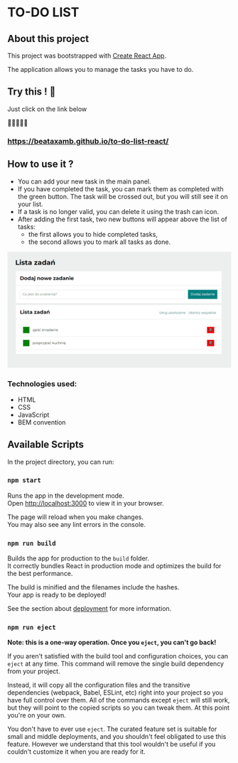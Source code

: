 # **TO-DO LIST**

## **About this project**

This project was bootstrapped with [Create React App](https://github.com/facebook/create-react-app).

The application allows you to manage the tasks you have to do.

## **Try this !** 🙂

Just click on the link below


🔰🔰🔰🔰🔰


### https://beataxamb.github.io/to-do-list-react/ ###

## **How to use it ?** 

- You can add your new task in the main panel.
- If you have completed the task, you can mark them as completed with the green button. The task will be crossed out, but you will still see it on your list.
- If a task is no longer valid, you can delete it using the trash can icon.
- After adding the first task, two new buttons will appear above the list of tasks: 
  - the first allows you to hide completed tasks,
  - the second allows you to mark all tasks as done.

  
![lista-zadan](https://raw.githubusercontent.com/beataxamb/to-do-list-react/gh-pages/to-do-list-gif.gif)

### **Technologies used:**

- HTML
- CSS
- JavaScript
- BEM convention

## **Available Scripts**

In the project directory, you can run:

### `npm start`

Runs the app in the development mode.\
Open [http://localhost:3000](http://localhost:3000) to view it in your browser.

The page will reload when you make changes.\
You may also see any lint errors in the console.


### `npm run build`

Builds the app for production to the `build` folder.\
It correctly bundles React in production mode and optimizes the build for the best performance.

The build is minified and the filenames include the hashes.\
Your app is ready to be deployed!

See the section about [deployment](https://facebook.github.io/create-react-app/docs/deployment) for more information.

### `npm run eject`

**Note: this is a one-way operation. Once you `eject`, you can't go back!**

If you aren't satisfied with the build tool and configuration choices, you can `eject` at any time. This command will remove the single build dependency from your project.

Instead, it will copy all the configuration files and the transitive dependencies (webpack, Babel, ESLint, etc) right into your project so you have full control over them. All of the commands except `eject` will still work, but they will point to the copied scripts so you can tweak them. At this point you're on your own.

You don't have to ever use `eject`. The curated feature set is suitable for small and middle deployments, and you shouldn't feel obligated to use this feature. However we understand that this tool wouldn't be useful if you couldn't customize it when you are ready for it.

